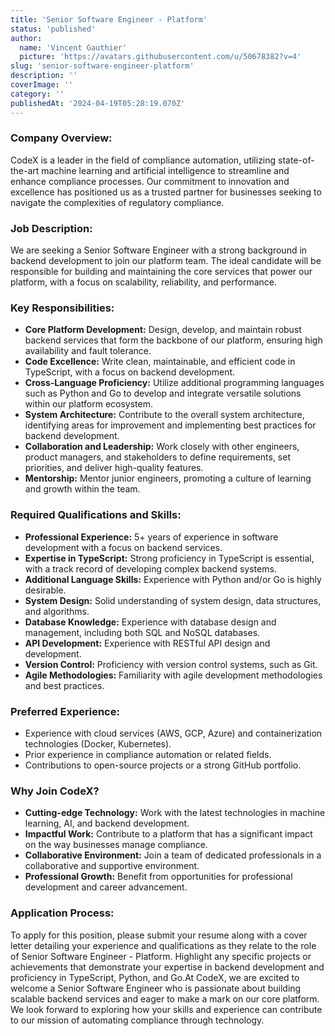 ```yaml
---
title: 'Senior Software Engineer - Platform'
status: 'published'
author:
  name: 'Vincent Gauthier'
  picture: 'https://avatars.githubusercontent.com/u/50678382?v=4'
slug: 'senior-software-engineer-platform'
description: ''
coverImage: ''
category: ''
publishedAt: '2024-04-19T05:28:19.070Z'
---
```


### **Company Overview:**

CodeX is a leader in the field of compliance automation, utilizing state-of-the-art machine learning and artificial intelligence to streamline and enhance compliance processes. Our commitment to innovation and excellence has positioned us as a trusted partner for businesses seeking to navigate the complexities of regulatory compliance.

### Job Description:

We are seeking a Senior Software Engineer with a strong background in backend development to join our platform team. The ideal candidate will be responsible for building and maintaining the core services that power our platform, with a focus on scalability, reliability, and performance.

### Key Responsibilities:

- **Core Platform Development:** Design, develop, and maintain robust backend services that form the backbone of our platform, ensuring high availability and fault tolerance.
- **Code Excellence:** Write clean, maintainable, and efficient code in TypeScript, with a focus on backend development.
- **Cross-Language Proficiency:** Utilize additional programming languages such as Python and Go to develop and integrate versatile solutions within our platform ecosystem.
- **System Architecture:** Contribute to the overall system architecture, identifying areas for improvement and implementing best practices for backend development.
- **Collaboration and Leadership:** Work closely with other engineers, product managers, and stakeholders to define requirements, set priorities, and deliver high-quality features.
- **Mentorship:** Mentor junior engineers, promoting a culture of learning and growth within the team.

### **Required Qualifications and Skills:**

- **Professional Experience:** 5+ years of experience in software development with a focus on backend services.
- **Expertise in TypeScript:** Strong proficiency in TypeScript is essential, with a track record of developing complex backend systems.
- **Additional Language Skills:** Experience with Python and/or Go is highly desirable.
- **System Design:** Solid understanding of system design, data structures, and algorithms.
- **Database Knowledge:** Experience with database design and management, including both SQL and NoSQL databases.
- **API Development:** Experience with RESTful API design and development.
- **Version Control:** Proficiency with version control systems, such as Git.
- **Agile Methodologies:** Familiarity with agile development methodologies and best practices.

### **Preferred Experience:**

- Experience with cloud services (AWS, GCP, Azure) and containerization technologies (Docker, Kubernetes).
- Prior experience in compliance automation or related fields.
- Contributions to open-source projects or a strong GitHub portfolio.

### **Why Join CodeX?**

- **Cutting-edge Technology:** Work with the latest technologies in machine learning, AI, and backend development.
- **Impactful Work:** Contribute to a platform that has a significant impact on the way businesses manage compliance.
- **Collaborative Environment:** Join a team of dedicated professionals in a collaborative and supportive environment.
- **Professional Growth:** Benefit from opportunities for professional development and career advancement.

### **Application Process:**

To apply for this position, please submit your resume along with a cover letter detailing your experience and qualifications as they relate to the role of Senior Software Engineer - Platform. Highlight any specific projects or achievements that demonstrate your expertise in backend development and proficiency in TypeScript, Python, and Go.At CodeX, we are excited to welcome a Senior Software Engineer who is passionate about building scalable backend services and eager to make a mark on our core platform. We look forward to exploring how your skills and experience can contribute to our mission of automating compliance through technology.